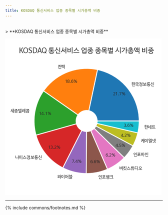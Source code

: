```yaml
---
title: KOSDAQ 통신서비스 업종 종목별 시가총액 비중
---
```

<br>
> **KOSDAQ 통신서비스 업종 종목별 시가총액 비중<a id="pie"></a>**

![294090](images/kosdaq_업종_통신서비스_종목.png)

---
{% include commons/footnotes.md %}